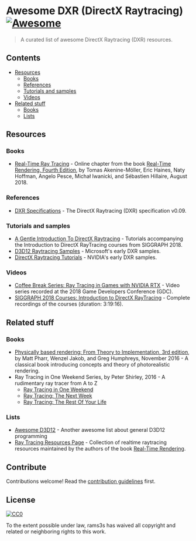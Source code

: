 # Awesome DXR (DirectX Raytracing) [![Awesome](https://awesome.re/badge.svg)](https://awesome.re)

> A curated list of awesome DirectX Raytracing (DXR) resources.


## Contents

- [Resources](#resources)
  - [Books](#books)
  - [References](#references)
  - [Tutorials and samples](#tutorials-and-samples)
  - [Videos](#videos)
- [Related stuff](#related-stuff)
  - [Books](#related-books)
  - [Lists](#lists)


## Resources

### Books

- [Real-Time Ray Tracing](http://www.realtimerendering.com/Real-Time_Rendering_4th-Real-Time_Ray_Tracing.pdf) - Online chapter from the book [Real-Time Rendering, Fourth Edition](http://www.realtimerendering.com), by Tomas Akenine-Möller, Eric Haines, Naty Hoffman, Angelo Pesce, Michał Iwanicki, and Sébastien Hillaire, August 2018.

### References

- [DXR Specifications](http://intro-to-dxr.cwyman.org/spec/DXR_FunctionalSpec_v0.09.docx) - The DirectX Raytracing (DXR) specification v0.09.


### Tutorials and samples

- [A Gentle Introduction To DirectX Raytracing](http://cwyman.org/code/dxrTutors/dxr_tutors.md.html) - Tutorials accompanying the Introduction to DirectX RayTracing courses from SIGGRAPH 2018.
- [D3D12 Raytracing Samples](https://github.com/Microsoft/DirectX-Graphics-Samples/tree/master/Samples/Desktop/D3D12Raytracing) - Microsoft's early DXR samples.
- [DirectX Raytracing Tutorials](https://github.com/NVIDIAGameWorks/DxrTutorials) - NVIDIA's early DXR samples.

### Videos

- [Coffee Break Series: Ray Tracing in Games with NVIDIA RTX](https://devblogs.nvidia.com/ray-tracing-games-nvidia-rtx) - Video series recorded at the 2018 Game Developers Conference (GDC).
- [SIGGRAPH 2018 Courses: Introduction to DirectX RayTracing](https://www.youtube.com/watch?v=Q1cuuepVNoY) - Complete recordings of the courses (duration: 3:19:16).


## Related stuff

### Books <a name="related-books"/>

- [Physically based rendering: From Theory to Implementation, 3rd edition](https://www.pbrt.org/), by Matt Pharr, Wenzel Jakob, and Greg Humphreys, November 2016 - A classical book introducing concepts and theory of photorealistic rendering.
- Ray Tracing in One Weekend Series, by Peter Shirley, 2016 - A rudimentary ray tracer from A to Z
  - [Ray Tracing in One Weekend](https://github.com/petershirley/raytracinginoneweekend)
  - [Ray Tracing: The Next Week](https://github.com/petershirley/raytracingthenextweek)
  - [Ray Tracing: The Rest Of Your Life](https://github.com/petershirley/raytracingtherestofyourlife)

### Lists

- [Awesome D3D12](https://github.com/vinjn/awesome-d3d12) - Another awesome list about general D3D12 programming
- [Ray Tracing Resources Page](http://www.realtimerendering.com/raytracing.html) - Collection of realtime raytracing resources maintained by the authors of the book [Real-Time Rendering](http://www.realtimerendering.com/).


## Contribute

Contributions welcome! Read the [contribution guidelines](contributing.md) first.


## License

[![CC0](http://mirrors.creativecommons.org/presskit/buttons/88x31/svg/cc-zero.svg)](http://creativecommons.org/publicdomain/zero/1.0)

To the extent possible under law, rams3s has waived all copyright and
related or neighboring rights to this work.
